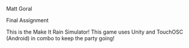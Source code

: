 Matt Goral

Final Assignment


This is the Make It Rain Simulator! This game uses Unity and TouchOSC (Android) in combo to keep the party going!


